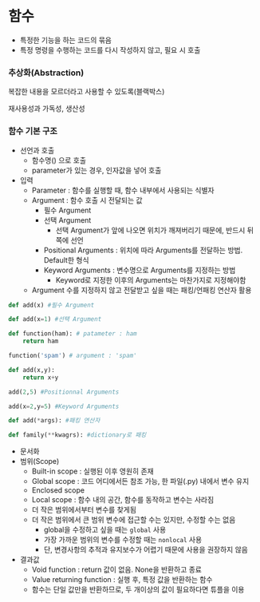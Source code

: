 # 함수

- 특정한 기능을 하는 코드의 묶음
- 특정 명령을 수행하는 코드를 다시 작성하지 않고, 필요 시 호출



### 추상화(Abstraction)

복잡한 내용을 모르더라고 사용할 수 있도록(블랙박스)

재사용성과 가독성, 생산성



### 함수 기본 구조

- 선언과 호출
  - 함수명() 으로 호출
  - parameter가 있는 경우, 인자값을 넣어 호출
- 입력
  - Parameter : 함수를 실행할 때, 함수 내부에서 사용되는 식별자
  - Argument : 함수 호출 시 전달되는 값
    - 필수 Argument
    - 선택 Argument
      - 선택 Argument가 앞에 나오면 위치가 깨져버리기 때문에, 반드시 뒤쪽에 선언
    - Positional Arguments : 위치에 따라 Arguments를 전달하는 방법.  Default한 형식
    - Keyword Arguments : 변수명으로 Arguments를 지정하는 방법
      - Keyword로 지정한 이후의 Arguments는 마찬가지로 지정해야함
  - Argument 수를 지정하지 않고 전달받고 싶을 때는 패킹/언패킹 연산자 활용

```python
def add(x) #필수 Argument

def add(x=1) #선택 Argument

def function(ham): # patameter : ham
    return ham

function('spam') # argument : 'spam'

def add(x,y):
    return x+y

add(2,5) #Positionnal Arguments

add(x=2,y=5) #Keyword Arguments

def add(*args): #패킹 연산자

def family(**kwagrs): #dictionary로 패킹
```



- 문서화
- 범위(Scope)
  - Built-in scope : 실행된 이후 영원히 존재
  - Global scope : 코드 어디에서든 참조 가능, 한 파일(.py) 내에서 변수 유지
  - Enclosed scope
  - Local scope : 함수 내의 공간, 함수를 동작하고 변수는 사라짐
  - 더 작은 범위에서부터 변수를 찾게됨
  - 더 작은 범위에서 큰 범위 변수에 접근할 수는 있지만, 수정할 수는 없음
    - global을 수정하고 싶을 때는 `global` 사용
    - 가장 가까운 범위의 변수를 수정할 때는 `nonlocal` 사용
    - 단, 변경사항의 추적과 유지보수가 어렵기 때문에 사용을 권장하지 않음
- 결과값
  - Void function : return 값이 없음. None을 반환하고 종료
  - Value returning function : 실행 후, 특정 값을 반환하는 함수 
  - 함수는 단일 값만을 반환하므로, 두 개이상의 값이 필요하다면 튜플을 이용